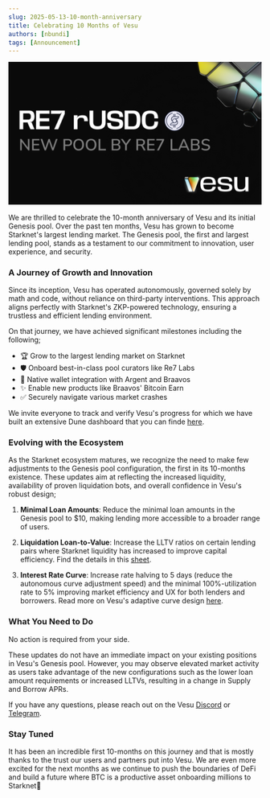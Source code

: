 ```yaml
---
slug: 2025-05-13-10-month-anniversary
title: Celebrating 10 Months of Vesu
authors: [nbundi]
tags: [Announcement]
---
```


![Vesu 10-Month Anniversary](rUSDC-on-Starknet.png)


We are thrilled to celebrate the 10-month anniversary of Vesu and its initial Genesis pool. Over the past ten months, Vesu has grown to become Starknet's largest lending market. The Genesis pool, the first and largest lending pool, stands as a testament to our commitment to innovation, user experience, and security.

### A Journey of Growth and Innovation

Since its inception, Vesu has operated autonomously, governed solely by math and code, without reliance on third-party interventions. This approach aligns perfectly with Starknet's ZKP-powered technology, ensuring a trustless and efficient lending environment.

On that journey, we have achieved significant milestones including the following;

- 🏆 Grow to the largest lending market on Starknet
- 🛡️ Onboard best-in-class pool curators like Re7 Labs
- 👛 Native wallet integration with Argent and Braavos
- ✨ Enable new products like Braavos' Bitcoin Earn
- ✅ Securely navigate various market crashes

We invite everyone to track and verify Vesu's progress for which we have built an extensive Dune dashboard that you can finde [here](https://dune.com/vesu/vesu).

### Evolving with the Ecosystem

As the Starknet ecosystem matures, we recognize the need to make few adjustments to the Genesis pool configuration, the first in its 10-months existence. These updates aim at reflecting the increased liquidity, availability of proven liquidation bots, and overall confidence in Vesu's robust design;

1. **Minimal Loan Amounts**: Reduce the minimal loan amounts in the Genesis pool to $10, making lending more accessible to a broader range of users.

2. **Liquidation Loan-to-Value**: Increase the LLTV ratios on certain lending pairs where Starknet liquidity has increased to improve capital efficiency. Find the details in this [sheet](https://docs.google.com/spreadsheets/d/1C9FzJscdDvfEa1Vf1Yzqp_NHswezpQFTBJE5S52DmOc/edit?gid=2005833036#gid=2005833036).

3. **Interest Rate Curve**: Increase rate halving to 5 days (reduce the autonomous curve adjustment speed) and the minimal 100%-utilization rate to 5% improving market efficiency and UX for both lenders and borrowers. Read more on Vesu's adaptive curve design [here](https://docs.vesu.xyz/blog/2024-04-03-vesu-lending-hooks#adaptive-interest-rates).

### What You Need to Do

No action is required from your side.

These updates do not have an immediate impact on your existing positions in Vesu's Genesis pool. However, you may observe elevated market activity as users take advantage of the new configurations such as the lower loan amount requirements or increased LLTVs, resulting in a change in Supply and Borrow APRs.

If you have any questions, please reach out on the Vesu [Discord](https://discord.gg/G9Gxgujj8T) or [Telegram](https://t.me/VesuChat).

### Stay Tuned

It has been an incredible first 10-months on this journey and that is mostly thanks to the trust our users and partners put into Vesu. We are even more excited for the next months as we continue to push the boundaries of DeFi and build a future where BTC is a productive asset onboarding millions to Starknet🧡